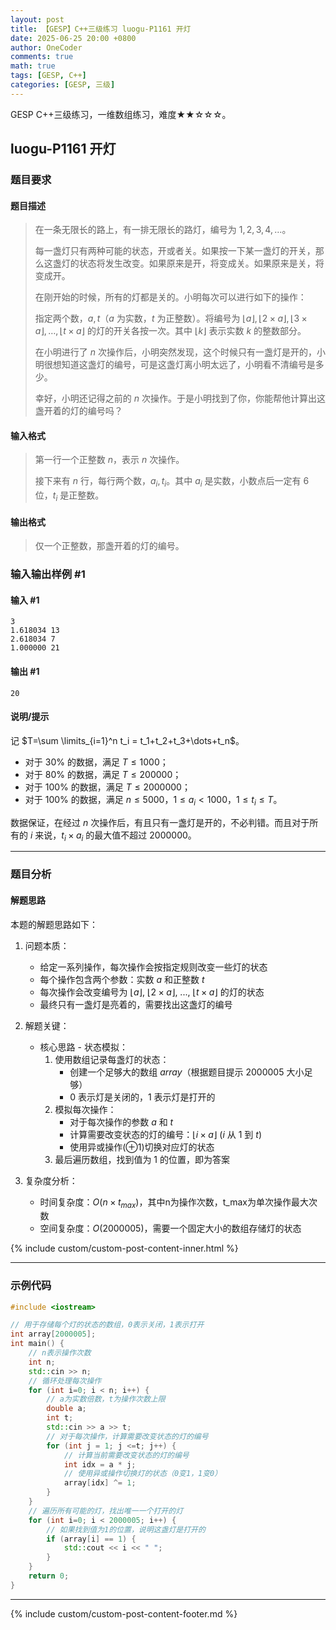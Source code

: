 ```yaml
---
layout: post
title: 【GESP】C++三级练习 luogu-P1161 开灯
date: 2025-06-25 20:00 +0800
author: OneCoder
comments: true
math: true
tags: [GESP, C++]
categories: [GESP, 三级]
---
```

GESP C++三级练习，一维数组练习，难度★★☆☆☆。

<!--more-->

## luogu-P1161 开灯

### 题目要求

#### 题目描述

>在一条无限长的路上，有一排无限长的路灯，编号为 $1,2,3,4,\dots$。
>
>每一盏灯只有两种可能的状态，开或者关。如果按一下某一盏灯的开关，那么这盏灯的状态将发生改变。如果原来是开，将变成关。如果原来是关，将变成开。
>
>在刚开始的时候，所有的灯都是关的。小明每次可以进行如下的操作：
>
>指定两个数，$a,t$（$a$ 为实数，$t$ 为正整数）。将编号为 $\lfloor a\rfloor,\lfloor 2 \times a\rfloor,\lfloor3 \times a\rfloor,\dots,\lfloor t  \times a\rfloor$ 的灯的开关各按一次。其中 $\lfloor k \rfloor$ 表示实数 $k$ 的整数部分。
>
>在小明进行了 $n$ 次操作后，小明突然发现，这个时候只有一盏灯是开的，小明很想知道这盏灯的编号，可是这盏灯离小明太远了，小明看不清编号是多少。
>
>幸好，小明还记得之前的 $n$ 次操作。于是小明找到了你，你能帮他计算出这盏开着的灯的编号吗？

#### 输入格式

>第一行一个正整数 $n$，表示 $n$ 次操作。
>
>接下来有 $n$ 行，每行两个数，$a_i,t_i$。其中 $a_i$ 是实数，小数点后一定有 $6$ 位，$t_i$ 是正整数。

#### 输出格式

>仅一个正整数，那盏开着的灯的编号。

### 输入输出样例 #1

#### 输入 #1

```plaintext
3
1.618034 13
2.618034 7
1.000000 21
```

#### 输出 #1

```plaintext
20
```

#### 说明/提示

记 $T=\sum \limits_{i=1}^n t_i = t_1+t_2+t_3+\dots+t_n$。

- 对于 $30\%$ 的数据，满足 $T \le 1000$；
- 对于 $80\%$ 的数据，满足 $T \le 200000$；
- 对于 $100\%$ 的数据，满足 $T \le 2000000$；
- 对于 $100\%$ 的数据，满足 $n \le 5000$，$1 \le a_i<1000$，$1 \le t_i \le T$。

数据保证，在经过 $n$ 次操作后，有且只有一盏灯是开的，不必判错。而且对于所有的 $i$ 来说，$t_i\times a_i$ 的最大值不超过 $2000000$。

---

### 题目分析

#### 解题思路

本题的解题思路如下：

1. 问题本质：
   - 给定一系列操作，每次操作会按指定规则改变一些灯的状态
   - 每个操作包含两个参数：实数 $a$ 和正整数 $t$
   - 每次操作会改变编号为 $\lfloor a \rfloor$, $\lfloor 2 \times a \rfloor$, ..., $\lfloor t \times a \rfloor$ 的灯的状态
   - 最终只有一盏灯是亮着的，需要找出这盏灯的编号

2. 解题关键：
   - 核心思路 - 状态模拟：
     1. 使用数组记录每盏灯的状态：
        - 创建一个足够大的数组 $array$（根据题目提示 $2000005$ 大小足够）
        - $0$ 表示灯是关闭的，$1$ 表示灯是打开的
     2. 模拟每次操作：
        - 对于每次操作的参数 $a$ 和 $t$
        - 计算需要改变状态的灯的编号：$\lfloor i \times a \rfloor$ ($i$ 从 $1$ 到 $t$)
        - 使用异或操作($\oplus 1$)切换对应灯的状态
     3. 最后遍历数组，找到值为 $1$ 的位置，即为答案

3. 复杂度分析：
   - 时间复杂度：$O(n \times t_{max})$，其中n为操作次数，t_max为单次操作最大次数
   - 空间复杂度：$O(2000005)$，需要一个固定大小的数组存储灯的状态

{% include custom/custom-post-content-inner.html %}

---

### 示例代码

```cpp
#include <iostream>

// 用于存储每个灯的状态的数组，0表示关闭，1表示打开
int array[2000005];
int main() {
    // n表示操作次数
    int n;
    std::cin >> n;
    // 循环处理每次操作
    for (int i=0; i < n; i++) {
        // a为实数倍数，t为操作次数上限
        double a;
        int t;
        std::cin >> a >> t;
        // 对于每次操作，计算需要改变状态的灯的编号
        for (int j = 1; j <=t; j++) {
            // 计算当前需要改变状态的灯的编号
            int idx = a * j;
            // 使用异或操作切换灯的状态（0变1，1变0）
            array[idx] ^= 1;
        }
    }
    // 遍历所有可能的灯，找出唯一一个打开的灯
    for (int i=0; i < 2000005; i++) {
        // 如果找到值为1的位置，说明这盏灯是打开的
        if (array[i] == 1) {
            std::cout << i << " ";
        }
    }
    return 0;
}             
```

---

{% include custom/custom-post-content-footer.md %}
